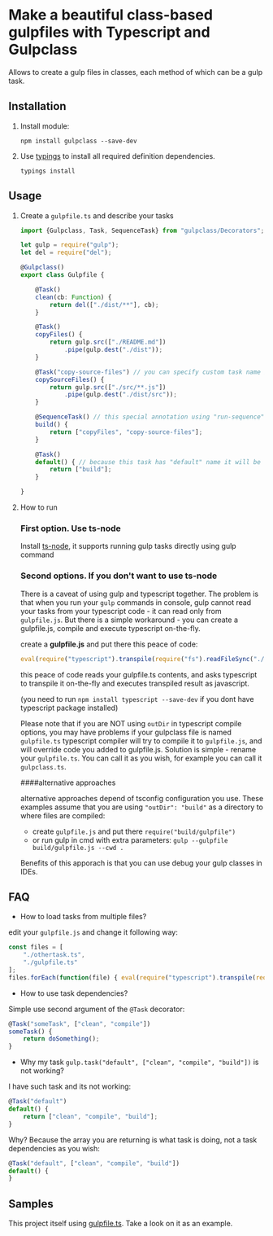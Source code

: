 # Make a beautiful class-based gulpfiles with Typescript and Gulpclass

Allows to create a gulp files in classes, each method of which can be a gulp task.

## Installation

1. Install module:

    `npm install gulpclass --save-dev`

2. Use [typings](https://github.com/typings/typings) to install all required definition dependencies.

    `typings install`

## Usage

1. Create a `gulpfile.ts` and describe your tasks
    
    ```typescript
    import {Gulpclass, Task, SequenceTask} from "gulpclass/Decorators";

    let gulp = require("gulp");
    let del = require("del");

    @Gulpclass()
    export class Gulpfile {
    
        @Task()
        clean(cb: Function) {
            return del(["./dist/**"], cb);
        }
    
        @Task()
        copyFiles() {
            return gulp.src(["./README.md"])
                .pipe(gulp.dest("./dist"));
        }
    
        @Task("copy-source-files") // you can specify custom task name if you need
        copySourceFiles() {
            return gulp.src(["./src/**.js"])
                .pipe(gulp.dest("./dist/src"));
        }
    
        @SequenceTask() // this special annotation using "run-sequence" module to run returned tasks in sequence
        build() {
            return ["copyFiles", "copy-source-files"];
        }
    
        @Task()
        default() { // because this task has "default" name it will be run as default gulp task
            return ["build"];
        }
    
    }
    ```
    
2. How to run

    ### First option. Use ts-node
    
    Install [ts-node](https://github.com/TypeStrong/ts-node), it supports running gulp tasks directly using gulp command
    
    
    ### Second options. If you don't want to use ts-node

    There is a caveat of using gulp and typescript together. The problem is that when you run your `gulp` commands 
    in console, gulp cannot read your tasks from your typescript code - it can read only from `gulpfile.js`. 
    But there is a simple workaround - you can create a gulpfile.js, compile and execute typescript on-the-fly.
    
    create a **gulpfile.js** and put there this peace of code:
    ```javascript
    eval(require("typescript").transpile(require("fs").readFileSync("./gulpfile.ts").toString()));
    ```
    this peace of code reads your gulpfile.ts contents, and asks typescript to transpile it on-the-fly and executes transpiled result as javascript.
    
    (you need to run `npm install typescript --save-dev` if you dont have typescript package installed)
    
    Please note that if you are NOT using `outDir` in typescript compile options, you may have problems if your 
    gulpclass file is named `gulpfile.ts` typescript compiler will try to compile it to `gulpfile.js`, and will override
    code you added to gulpfile.js. Solution is simple - rename your `gulpfile.ts`. You can call it as you wish, 
    for example you can call it `gulpclass.ts`.
    
    ####alternative approaches

    alternative approaches depend of tsconfig configuration you use. These examples assume that you are using 
    `"outDir": "build"` as a directory to where files are compiled:

    * create `gulpfile.js` and put there ```require("build/gulpfile")```
    * or run gulp in cmd with extra parameters: `gulp --gulpfile build/gulpfile.js --cwd .`
    
    Benefits of this apporach is that you can use debug your gulp classes in IDEs.

## FAQ

* How to load tasks from multiple files?

edit your `gulpfile.js` and change it following way:

```javascript
const files = [
    "./othertask.ts",
    "./gulpfile.ts"
];
files.forEach(function(file) { eval(require("typescript").transpile(require("fs").readFileSync(file).toString())) });
```

* How to use task dependencies?

Simple use second argument of the `@Task` decorator:

```typescript
@Task("someTask", ["clean", "compile"])
someTask() {
    return doSomething();
}
```

* Why my task `gulp.task("default", ["clean", "compile", "build"])` is not working?

I have such task and its not working:

```typescript
@Task("default")
default() {
    return ["clean", "compile", "build"];
}
```

Why? Because the array you are returning is what task is doing, not a task
dependencies as you wish:

```typescript
@Task("default", ["clean", "compile", "build"])
default() {
}
```


## Samples

This project itself using [gulpfile.ts](https://github.com/pleerock/gulpclass/blob/master/gulpfile.ts).
Take a look on it as an example.
